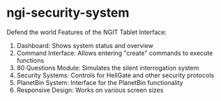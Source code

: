 # ngi-security-system
Defend the world 
Features of the NGIT Tablet Interface:

1. Dashboard: Shows system status and overview
2. Command Interface: Allows entering "create" commands to execute functions
3. 80 Questions Module: Simulates the silent interrogation system
4. Security Systems: Controls for HellGate and other security protocols
5. PlanetBin System: Interface for the PlanetBin functionality
6. Responsive Design: Works on various screen sizes
